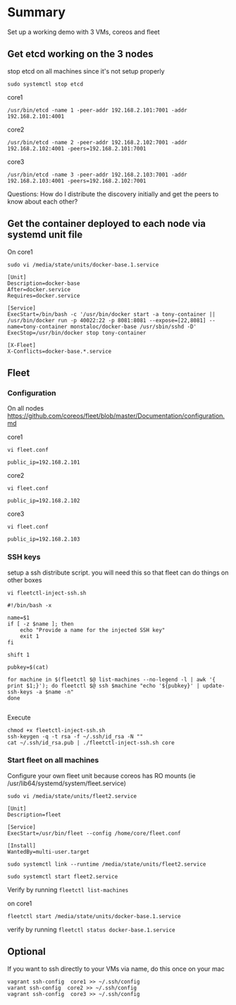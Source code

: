 # Summary
Set up a working demo with 3 VMs, coreos and fleet

## Get etcd working on the 3 nodes
stop etcd on all machines since it's not setup properly
```
sudo systemctl stop etcd
```
core1
```
/usr/bin/etcd -name 1 -peer-addr 192.168.2.101:7001 -addr 192.168.2.101:4001 
```
core2
```
/usr/bin/etcd -name 2 -peer-addr 192.168.2.102:7001 -addr 192.168.2.102:4001 -peers=192.168.2.101:7001 
```
core3
```
/usr/bin/etcd -name 3 -peer-addr 192.168.2.103:7001 -addr 192.168.2.103:4001 -peers=192.168.2.102:7001
```
Questions: 
		How do I distribute the discovery initially and get the peers to know about each other?



## Get the container deployed to each node via systemd unit file

On core1
```
sudo vi /media/state/units/docker-base.1.service
```
```
[Unit]
Description=docker-base
After=docker.service
Requires=docker.service

[Service]
ExecStart=/bin/bash -c '/usr/bin/docker start -a tony-container || /usr/bin/docker run -p 40022:22 -p 8081:8081 --expose=[22,8081] --name=tony-container monstaloc/docker-base /usr/sbin/sshd -D'
ExecStop=/usr/bin/docker stop tony-container

[X-Fleet]
X-Conflicts=docker-base.*.service
```


## Fleet
### Configuration
On all nodes
https://github.com/coreos/fleet/blob/master/Documentation/configuration.md

core1
```
vi fleet.conf
```
```
public_ip=192.168.2.101
```
core2
```
vi fleet.conf
```
```
public_ip=192.168.2.102
```
core3
```
vi fleet.conf
```
```
public_ip=192.168.2.103
```

### SSH keys

setup a ssh distribute script. you will need this so that fleet can do things on other boxes

```
vi fleetctl-inject-ssh.sh

#!/bin/bash -x

name=$1
if [ -z $name ]; then
	echo "Provide a name for the injected SSH key"
	exit 1
fi

shift 1

pubkey=$(cat)

for machine in $(fleetctl $@ list-machines --no-legend -l | awk '{ print $1;}'); do fleetctl $@ ssh $machine "echo '${pubkey}' | update-ssh-keys -a $name -n"
done


```
Execute
```
chmod +x fleetctl-inject-ssh.sh
ssh-keygen -q -t rsa -f ~/.ssh/id_rsa -N ""
cat ~/.ssh/id_rsa.pub | ./fleetctl-inject-ssh.sh core
```



### Start fleet on all machines
Configure your own fleet unit because coreos has RO mounts
(ie /usr/lib64/systemd/system/fleet.service)
``` 
sudo vi /media/state/units/fleet2.service
```
```
[Unit]
Description=fleet

[Service]
ExecStart=/usr/bin/fleet --config /home/core/fleet.conf

[Install]
WantedBy=multi-user.target

```

```
sudo systemctl link --runtime /media/state/units/fleet2.service
```
```
sudo systemctl start fleet2.service
```

Verify by running `fleetctl list-machines`

on core1
```
fleetctl start /media/state/units/docker-base.1.service
```

verify by running `fleetctl status docker-base.1.service`

## Optional
If you want to ssh directly to your VMs via name, do this once on your mac
```
vagrant ssh-config  core1 >> ~/.ssh/config
varant ssh-config  core2 >> ~/.ssh/config
vagrant ssh-config  core3 >> ~/.ssh/config
```
